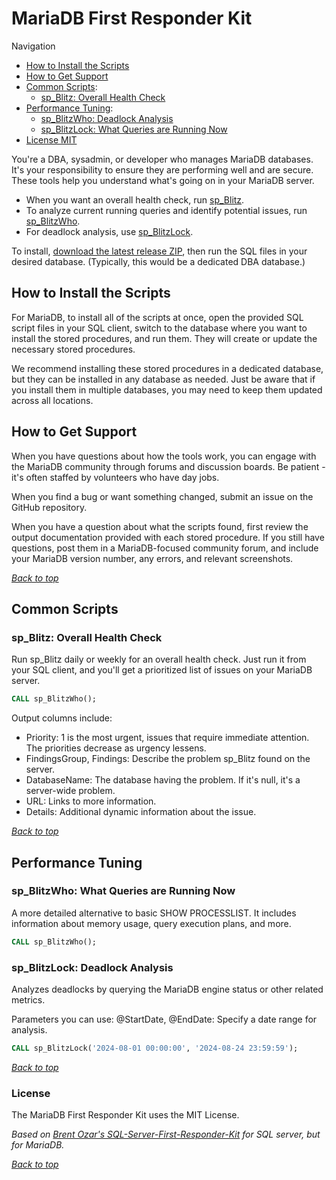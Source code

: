# MariaDB First Responder Kit

<!--
[![licence badge]][licence]
[![stars badge]][stars]
[![forks badge]][forks]
[![issues badge]][issues]
[![contributors_badge]][contributors] -->

Navigation

- [How to Install the Scripts](#how-to-install-the-scripts)
- [How to Get Support](#how-to-get-support)
- [Common Scripts](#common-scripts):
  - [sp_Blitz: Overall Health Check](#sp_blitz-overall-health-check)
- [Performance Tuning](#performance-tuning):
  - [sp_BlitzWho: Deadlock Analysis](#sp_blitzlock-deadlock-analysis)
  - [sp_BlitzLock:  What Queries are Running Now](#sp_blitzlock-deadlock-analysis)
- [License MIT](#license)

You're a DBA, sysadmin, or developer who manages MariaDB databases. It's your responsibility to ensure they are performing well and are secure. These tools help you understand what's going on in your MariaDB server.

- When you want an overall health check, run [sp_Blitz](#sp_blitz-overall-health-check).
- To analyze current running queries and identify potential issues, run [sp_BlitzWho](#sp_blitzwho-what-queries-are-running-now).
- For deadlock analysis, use [sp_BlitzLock](#sp_blitzlock-deadlock-analysis).

To install, [download the latest release ZIP](https://github.com/tumainimosha/MariaDB-Server-First-Responder-Kit/releases), then run the SQL files in your desired database. (Typically, this would be a dedicated DBA database.)

## How to Install the Scripts

For MariaDB, to install all of the scripts at once, open the provided SQL script files in your SQL client, switch to the database where you want to install the stored procedures, and run them. They will create or update the necessary stored procedures.

We recommend installing these stored procedures in a dedicated database, but they can be installed in any database as needed. Just be aware that if you install them in multiple databases, you may need to keep them updated across all locations.

## How to Get Support

When you have questions about how the tools work, you can engage with the MariaDB community through forums and discussion boards. Be patient - it's often staffed by volunteers who have day jobs.

When you find a bug or want something changed, submit an issue on the GitHub repository.

When you have a question about what the scripts found, first review the output documentation provided with each stored procedure. If you still have questions, post them in a MariaDB-focused community forum, and include your MariaDB version number, any errors, and relevant screenshots.

[_Back to top_](#mariadb-first-responder-kit)

## Common Scripts

### sp_Blitz: Overall Health Check

Run sp_Blitz daily or weekly for an overall health check. Just run it from your SQL client, and you'll get a prioritized list of issues on your MariaDB server.

```sql
CALL sp_BlitzWho();
```

Output columns include:

- Priority: 1 is the most urgent, issues that require immediate attention. The priorities decrease as urgency lessens.
- FindingsGroup, Findings: Describe the problem sp_Blitz found on the server.
- DatabaseName: The database having the problem. If it's null, it's a server-wide problem.
- URL: Links to more information.
- Details: Additional dynamic information about the issue.

[_Back to top_](#mariadb-first-responder-kit)

## Performance Tuning

### sp_BlitzWho: What Queries are Running Now

A more detailed alternative to basic SHOW PROCESSLIST. It includes information about memory usage, query execution plans, and more.

```sql
CALL sp_BlitzWho();
```

### sp_BlitzLock: Deadlock Analysis

Analyzes deadlocks by querying the MariaDB engine status or other related metrics.

Parameters you can use:
@StartDate, @EndDate: Specify a date range for analysis.

```sql
CALL sp_BlitzLock('2024-08-01 00:00:00', '2024-08-24 23:59:59');
```

[_Back to top_](#mariadb-first-responder-kit)

### License

The MariaDB First Responder Kit uses the MIT License.

_Based on [Brent Ozar's SQL-Server-First-Responder-Kit](https://github.com/BrentOzarULTD/SQL-Server-First-Responder-Kit) for SQL server, but for MariaDB._

[_Back to top_](#mariadb-first-responder-kit)
